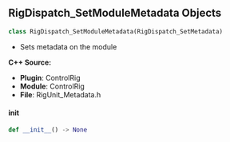 ## RigDispatch_SetModuleMetadata Objects

```python
class RigDispatch_SetModuleMetadata(RigDispatch_SetMetadata)
```

* Sets metadata on the module

**C++ Source:**

- **Plugin**: ControlRig
- **Module**: ControlRig
- **File**: RigUnit_Metadata.h

<a id="unreal.RigDispatch_SetModuleMetadata.__init__"></a>

#### __init__

```python
def __init__() -> None
```

<a id="unreal.RigUnit_OffsetTransformForItem"></a>